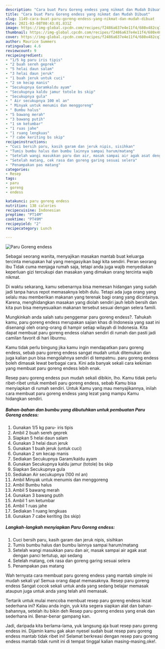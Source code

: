 ```yaml
---
description: "Cara buat Paru Goreng endess yang nikmat dan Mudah Dibuat"
title: "Cara buat Paru Goreng endess yang nikmat dan Mudah Dibuat"
slug: 1149-cara-buat-paru-goreng-endess-yang-nikmat-dan-mudah-dibuat
date: 2021-03-08T00:43:01.831Z
image: https://img-global.cpcdn.com/recipes/f2486a637e4e11f4/680x482cq70/paru-goreng-endess-foto-resep-utama.jpg
thumbnail: https://img-global.cpcdn.com/recipes/f2486a637e4e11f4/680x482cq70/paru-goreng-endess-foto-resep-utama.jpg
cover: https://img-global.cpcdn.com/recipes/f2486a637e4e11f4/680x482cq70/paru-goreng-endess-foto-resep-utama.jpg
author: Maurice Summers
ratingvalue: 4.6
reviewcount: 9
recipeingredient:
- "1/5 kg paru iris tipis"
- "2 buah sereh geprek"
- "5 helai daun salam"
- "3 helai daun jeruk"
- "1 buah jeruk untuk cuci"
- "2 sm kecap manis"
- "Secukupnya Garamkaldu ayam"
- "Secukupnya kaldu jamur totole bs skip"
- "Secukupnya gula"
- " Air secukupnya 100 ml an"
- " Minyak untuk menumis dan menggoreng"
- " Bumbu halus"
- "5 bawang merah"
- "3 bawang putih"
- "1 sm ketumbar"
- "1 ruas jahe"
- "1 ruang lengkuas"
- "7 cabe keriting bs skip"
recipeinstructions:
- "Cuci bersih paru, kasih garam dan jeruk nipis, sisihkan"
- "Tumis bumbu halus dan bumbu lainnya sampai harum/matang"
- "Setelah wangi masukkan paru dan air, masak sampai air agak asat dengan panci tertutup, api sedang"
- "Setelah matang, cek rasa dan goreng garing sesuai selera"
- "Penampakan pas matang"
categories:
- Resep
tags:
- paru
- goreng
- endess

katakunci: paru goreng endess 
nutrition: 138 calories
recipecuisine: Indonesian
preptime: "PT14M"
cooktime: "PT49M"
recipeyield: "2"
recipecategory: Lunch

---
```



![Paru Goreng endess](https://img-global.cpcdn.com/recipes/f2486a637e4e11f4/680x482cq70/paru-goreng-endess-foto-resep-utama.jpg)

Sebagai seorang wanita, menyajikan masakan mantab buat keluarga tercinta merupakan hal yang mengasyikan bagi kita sendiri. Peran seorang ibu Tidak cuma menjaga rumah saja, tetapi anda juga wajib menyediakan keperluan gizi tercukupi dan masakan yang dimakan orang tercinta wajib nikmat.

Di waktu  sekarang, kamu sebenarnya bisa memesan hidangan yang sudah jadi tanpa harus repot memasaknya lebih dulu. Tetapi ada juga orang yang selalu mau memberikan makanan yang terenak bagi orang yang dicintainya. Karena, menghidangkan masakan yang diolah sendiri jauh lebih bersih dan kita pun bisa menyesuaikan makanan tersebut sesuai dengan selera famili. 



Mungkinkah anda salah satu penggemar paru goreng endess?. Tahukah kamu, paru goreng endess merupakan sajian khas di Indonesia yang saat ini disenangi oleh orang-orang di hampir setiap wilayah di Indonesia. Kita dapat membuat paru goreng endess olahan sendiri di rumah dan pasti jadi camilan favorit di hari liburmu.

Kamu tidak perlu bingung jika kamu ingin mendapatkan paru goreng endess, sebab paru goreng endess sangat mudah untuk ditemukan dan juga kalian pun bisa mengolahnya sendiri di tempatmu. paru goreng endess boleh dimasak lewat berbagai cara. Kini ada banyak sekali cara kekinian yang membuat paru goreng endess lebih enak.

Resep paru goreng endess pun mudah sekali dibikin, lho. Kamu tidak perlu ribet-ribet untuk membeli paru goreng endess, sebab Kamu bisa menyiapkan di rumah sendiri. Untuk Kamu yang mau menyajikannya, inilah cara membuat paru goreng endess yang lezat yang mampu Kamu hidangkan sendiri.

<!--inarticleads1-->

##### Bahan-bahan dan bumbu yang dibutuhkan untuk pembuatan Paru Goreng endess:

1. Gunakan 1/5 kg paru- iris tipis
1. Ambil 2 buah sereh geprek
1. Siapkan 5 helai daun salam
1. Gunakan 3 helai daun jeruk
1. Gunakan 1 buah jeruk (untuk cuci)
1. Gunakan 2 sm kecap manis
1. Sediakan Secukupnya Garam/kaldu ayam
1. Gunakan Secukupnya kaldu jamur (totole) bs skip
1. Siapkan Secukupnya gula
1. Sediakan  Air secukupnya (100 ml an)
1. Ambil  Minyak untuk menumis dan menggoreng
1. Ambil  Bumbu halus
1. Ambil 5 bawang merah
1. Gunakan 3 bawang putih
1. Ambil 1 sm ketumbar
1. Ambil 1 ruas jahe
1. Sediakan 1 ruang lengkuas
1. Gunakan 7 cabe keriting (bs skip)




<!--inarticleads2-->

##### Langkah-langkah menyiapkan Paru Goreng endess:

1. Cuci bersih paru, kasih garam dan jeruk nipis, sisihkan
1. Tumis bumbu halus dan bumbu lainnya sampai harum/matang
1. Setelah wangi masukkan paru dan air, masak sampai air agak asat dengan panci tertutup, api sedang
1. Setelah matang, cek rasa dan goreng garing sesuai selera
1. Penampakan pas matang




Wah ternyata cara membuat paru goreng endess yang mantab simple ini mudah sekali ya! Semua orang dapat memasaknya. Resep paru goreng endess Sangat cocok sekali untuk anda yang sedang belajar memasak ataupun juga untuk anda yang telah ahli memasak.

Tertarik untuk mulai mencoba membuat resep paru goreng endess lezat sederhana ini? Kalau anda ingin, yuk kita segera siapkan alat dan bahan-bahannya, setelah itu bikin deh Resep paru goreng endess yang enak dan sederhana ini. Benar-benar gampang kan. 

Jadi, daripada kita berlama-lama, yuk langsung aja buat resep paru goreng endess ini. Dijamin kamu gak akan nyesel sudah buat resep paru goreng endess mantab tidak ribet ini! Selamat berkreasi dengan resep paru goreng endess mantab tidak rumit ini di tempat tinggal kalian masing-masing,oke!.

